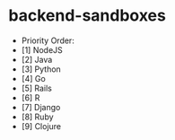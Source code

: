 # backend-sandboxes

- Priority Order:
- [1] NodeJS
- [2] Java
- [3] Python
- [4] Go
- [5] Rails
- [6] R
- [7] Django
- [8] Ruby
- [9] Clojure